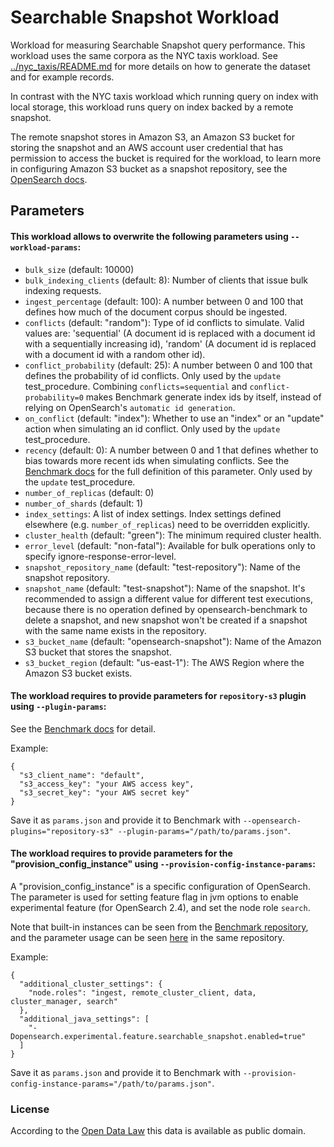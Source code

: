 # Searchable Snapshot Workload

Workload for measuring Searchable Snapshot query performance. This workload uses the same corpora as the NYC taxis workload. See [../nyc_taxis/README.md](../nyc_taxis/README.md) for more details on how to generate the dataset and for example records.

In contrast with the NYC taxis workload which running query on index with local storage, this workload runs query on index backed by a remote snapshot.

The remote snapshot stores in Amazon S3, an Amazon S3 bucket for storing the snapshot and an AWS account user credential that has permission to access the bucket is required for the workload,
to learn more in configuring Amazon S3 bucket as a snapshot repository, see the [OpenSearch docs](https://opensearch.org/docs/latest/opensearch/snapshots/snapshot-restore#amazon-s3).

## Parameters

#### This workload allows to overwrite the following parameters using `--workload-params`:

* `bulk_size` (default: 10000)
* `bulk_indexing_clients` (default: 8): Number of clients that issue bulk indexing requests.
* `ingest_percentage` (default: 100): A number between 0 and 100 that defines how much of the document corpus should be ingested.
* `conflicts` (default: "random"): Type of id conflicts to simulate. Valid values are: 'sequential' (A document id is replaced with a document id with a sequentially increasing id), 'random' (A document id is replaced with a document id with a random other id).
* `conflict_probability` (default: 25): A number between 0 and 100 that defines the probability of id conflicts. Only used by the `update` test_procedure. Combining ``conflicts=sequential`` and ``conflict-probability=0`` makes Benchmark generate index ids by itself, instead of relying on OpenSearch's `automatic id generation`.
* `on_conflict` (default: "index"): Whether to use an "index" or an "update" action when simulating an id conflict. Only used by the `update` test_procedure.
* `recency` (default: 0): A number between 0 and 1 that defines whether to bias towards more recent ids when simulating conflicts. See the [Benchmark docs](https://github.com/opensearch-project/OpenSearch-Benchmark/blob/main/DEVELOPER_GUIDE.md) for the full definition of this parameter. Only used by the `update` test_procedure.
* `number_of_replicas` (default: 0)
* `number_of_shards` (default: 1)
* `index_settings`: A list of index settings. Index settings defined elsewhere (e.g. `number_of_replicas`) need to be overridden explicitly.
* `cluster_health` (default: "green"): The minimum required cluster health.
* `error_level` (default: "non-fatal"): Available for bulk operations only to specify ignore-response-error-level.
* `snapshot_repository_name` (default: "test-repository"): Name of the snapshot repository.
* `snapshot_name` (default: "test-snapshot"): Name of the snapshot. 
  It's recommended to assign a different value for different test executions, because there is no operation defined by opensearch-benchmark to delete a snapshot, and new snapshot won't be created if a snapshot with the same name exists in the repository.
* `s3_bucket_name` (default: "opensearch-snapshot"): Name of the Amazon S3 bucket that stores the snapshot.
* `s3_bucket_region` (default: "us-east-1"): The AWS Region where the Amazon S3 bucket exists.

#### The workload requires to provide parameters for `repository-s3` plugin using `--plugin-params`:
See the [Benchmark docs](https://github.com/opensearch-project/opensearch-benchmark/blob/main/osbenchmark/resources/provision_configs/main/plugins/v1/repository_s3/README.md
) for detail.

Example:
```
{
  "s3_client_name": "default",
  "s3_access_key": "your AWS access key",
  "s3_secret_key": "your AWS secret key"
}
 ```
Save it as `params.json` and provide it to Benchmark with `--opensearch-plugins="repository-s3" --plugin-params="/path/to/params.json"`.

#### The workload requires to provide parameters for the "provision_config_instance" using `--provision-config-instance-params`:

A "provision_config_instance" is a specific configuration of OpenSearch. The parameter is used for setting feature flag in jvm options to enable experimental feature (for OpenSearch 2.4), and set the node role `search`.

Note that built-in instances can be seen from the [Benchmark repository](https://github.com/opensearch-project/opensearch-benchmark/tree/main/osbenchmark/resources/provision_configs/main/provision_config_instances/v1), and the parameter usage can be seen [here](https://github.com/opensearch-project/opensearch-benchmark/blob/main/osbenchmark/resources/provision_configs/main/provision_config_instances/v1/vanilla/README.md) in the same repository.

Example:
```
{
  "additional_cluster_settings": {
    "node.roles": "ingest, remote_cluster_client, data, cluster_manager, search"
  },
  "additional_java_settings": [
    "-Dopensearch.experimental.feature.searchable_snapshot.enabled=true"
  ]
}
```
Save it as `params.json` and provide it to Benchmark with `--provision-config-instance-params="/path/to/params.json"`.

### License

According to the [Open Data Law](https://opendata.cityofnewyork.us/open-data-law/) this data is available as public domain.